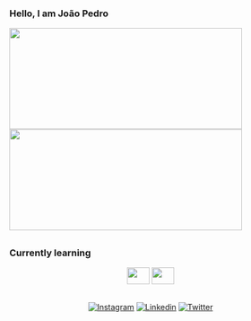 ### Hello, I am João Pedro
<div>
  <a href="https://github.com/jpclrocha"></a>
  <img height="180em" width="415" src="https://github-readme-stats.vercel.app/api?username=jpclrocha&count_private=true&show_icons=true&theme=merko"/>
  <img height="180em" width="415" src="https://github-readme-stats.vercel.app/api/top-langs/?username=jpclrocha&layout=compact&theme=merko"/>
</div>

  ##

### Currently learning
<div style="display:inline_block" align="center">
   <img height="30" width="40" src="https://cdn.jsdelivr.net/gh/devicons/devicon/icons/react/react-original.svg"/>
  <img height="30" width="40" src="https://cdn.jsdelivr.net/gh/devicons/devicon/icons/java/java-original-wordmark.svg" />
</div>
  
  ##
  
  <div align="center">
  <a href="https://www.instagram.com/jopezin/"><img alt="Instagram" target="_blank" src="https://img.shields.io/badge/Instagram-E4405F?style=for-the-badge&logo=instagram&logoColor=white"/></a>
  <a href="https://www.linkedin.com/in/jpclrocha/"><img alt="Linkedin" target="_blank" src="https://img.shields.io/badge/LinkedIn-0077B5?style=for-the-badge&logo=linkedin&logoColor=white"/></a>
  <a href="https://twitter.com/notjope"><img alt="Twitter" target="_blank" src="https://img.shields.io/badge/Twitter-1DA1F2?style=for-the-badge&logo=twitter&logoColor=white"/></a>
  </div>
